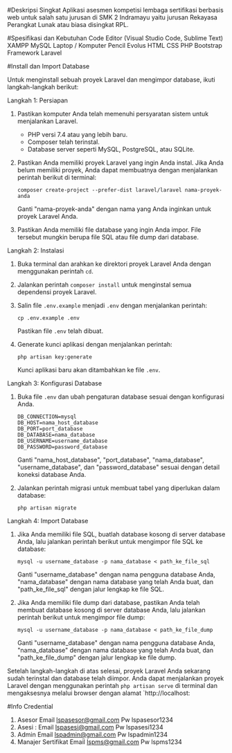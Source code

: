 #Deskripsi Singkat
Aplikasi asesmen kompetisi lembaga sertifikasi berbasis web untuk salah satu jurusan di SMK 2 Indramayu yaitu jurusan Rekayasa Perangkat Lunak atau biasa disingkat RPL.

#Spesifikasi dan Kebutuhan
Code Editor (Visual Studio Code, Sublime Text)
XAMPP
MySQL
Laptop / Komputer
Pencil Evolus
HTML
CSS
PHP
Bootstrap 
Framework Laravel

#Install dan Import Database

Untuk menginstall sebuah proyek Laravel dan mengimpor database, ikuti langkah-langkah berikut:

Langkah 1: Persiapan

1. Pastikan komputer Anda telah memenuhi persyaratan sistem untuk menjalankan Laravel.
   - PHP versi 7.4 atau yang lebih baru.
   - Composer telah terinstal.
   - Database server seperti MySQL, PostgreSQL, atau SQLite.
   
2. Pastikan Anda memiliki proyek Laravel yang ingin Anda instal. Jika Anda belum memiliki proyek, Anda dapat membuatnya dengan menjalankan perintah berikut di terminal:
   ```
   composer create-project --prefer-dist laravel/laravel nama-proyek-anda
   ```
   Ganti "nama-proyek-anda" dengan nama yang Anda inginkan untuk proyek Laravel Anda.

3. Pastikan Anda memiliki file database yang ingin Anda impor. File tersebut mungkin berupa file SQL atau file dump dari database.

Langkah 2: Instalasi

1. Buka terminal dan arahkan ke direktori proyek Laravel Anda dengan menggunakan perintah `cd`.

2. Jalankan perintah `composer install` untuk menginstal semua dependensi proyek Laravel.

3. Salin file `.env.example` menjadi `.env` dengan menjalankan perintah:
   ```
   cp .env.example .env
   ```
   Pastikan file `.env` telah dibuat.

4. Generate kunci aplikasi dengan menjalankan perintah:
   ```
   php artisan key:generate
   ```
   Kunci aplikasi baru akan ditambahkan ke file `.env`.

Langkah 3: Konfigurasi Database

1. Buka file `.env` dan ubah pengaturan database sesuai dengan konfigurasi Anda.
   ```
   DB_CONNECTION=mysql
   DB_HOST=nama_host_database
   DB_PORT=port_database
   DB_DATABASE=nama_database
   DB_USERNAME=username_database
   DB_PASSWORD=password_database
   ```
   Ganti "nama_host_database", "port_database", "nama_database", "username_database", dan "password_database" sesuai dengan detail koneksi database Anda.

2. Jalankan perintah migrasi untuk membuat tabel yang diperlukan dalam database:
   ```
   php artisan migrate
   ```

Langkah 4: Import Database

1. Jika Anda memiliki file SQL, buatlah database kosong di server database Anda, lalu jalankan perintah berikut untuk mengimpor file SQL ke database:
   ```
   mysql -u username_database -p nama_database < path_ke_file_sql
   ```
   Ganti "username_database" dengan nama pengguna database Anda, "nama_database" dengan nama database yang telah Anda buat, dan "path_ke_file_sql" dengan jalur lengkap ke file SQL.

2. Jika Anda memiliki file dump dari database, pastikan Anda telah membuat database kosong di server database Anda, lalu jalankan perintah berikut untuk mengimpor file dump:
   ```
   mysql -u username_database -p nama_database < path_ke_file_dump
   ```
   Ganti "username_database" dengan nama pengguna database Anda, "nama_database" dengan nama database yang telah Anda buat, dan "path_ke_file_dump" dengan jalur lengkap ke file dump.

Setelah langkah-langkah di atas selesai, proyek Laravel Anda sekarang sudah terinstal dan database telah diimpor. Anda dapat menjalankan proyek Laravel dengan menggunakan perintah `php artisan serve` di terminal dan mengaksesnya melalui browser dengan alamat `http://localhost:

#Info Credential
1. Asesor
Email  lspasesor@gmail.com
Pw
lspasesor1234
2. Asesi : 
Email
lspasesi@gmail.com
Pw
lspasesi1234
3. Admin
Email
lspadmin@gmail.com
Pw
lspadmin1234
4. Manajer Sertifikat
Email
lspms@gmail.com
Pw 
lspms1234

